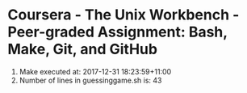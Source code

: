 # Coursera - The Unix Workbench - Peer-graded Assignment: Bash, Make, Git, and GitHub
1. Make executed at: 2017-12-31 18:23:59+11:00
2. Number of lines in guessinggame.sh is: 43